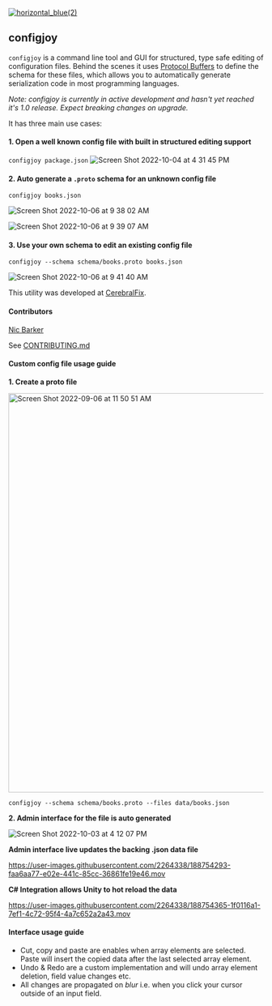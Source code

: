 [![horizontal_blue(2)](https://user-images.githubusercontent.com/2264338/193489167-7c9ffb17-a9fe-4af1-9598-a12605eb6b48.png)](https://cerebralfix.com)


## configjoy
`configjoy` is a command line tool and GUI for structured, type safe editing of configuration files. Behind the scenes it uses [Protocol Buffers](https://developers.google.com/protocol-buffers) to define the schema for these files, which allows you to automatically generate serialization code in most programming languages.

*Note: configjoy is currently in active development and hasn't yet reached it's 1.0 release. Expect breaking changes on upgrade.*

It has three main use cases:

#### 1. Open a well known config file with built in structured editing support
`configjoy package.json`
![Screen Shot 2022-10-04 at 4 31 45 PM](https://user-images.githubusercontent.com/2264338/193728611-8012544e-081d-4f70-8608-5e58c7a19e31.png)

#### 2. Auto generate a `.proto` schema for an unknown config file
`configjoy books.json`

![Screen Shot 2022-10-06 at 9 38 02 AM](https://user-images.githubusercontent.com/2264338/194158836-9215dc7f-046d-4a55-9b14-201ea54e613f.png)

![Screen Shot 2022-10-06 at 9 39 07 AM](https://user-images.githubusercontent.com/2264338/194158988-37157fa2-beb0-42c7-9498-8c696464d91a.png)

#### 3. Use your own schema to edit an existing config file
`configjoy --schema schema/books.proto books.json`

![Screen Shot 2022-10-06 at 9 41 40 AM](https://user-images.githubusercontent.com/2264338/194159400-a68b2c66-de6b-40f7-a54f-a1bb3e374574.png)


This utility was developed at [CerebralFix](https://cerebralfix.com).

#### Contributors
[Nic Barker](https://github.com/nicbarker)

See [CONTRIBUTING.md](CONTRIBUTING.md)

#### Custom config file usage guide

**1. Create a proto file**

<img width="788" alt="Screen Shot 2022-09-06 at 11 50 51 AM" src="https://user-images.githubusercontent.com/2264338/188521544-69f0386c-5d12-4dce-9294-49b07382790f.png">

`configjoy --schema schema/books.proto --files data/books.json`

**2. Admin interface for the file is auto generated**

![Screen Shot 2022-10-03 at 4 12 07 PM](https://user-images.githubusercontent.com/2264338/193495143-b43111ad-e63a-4945-9348-b5f9d27f76fb.png)

**Admin interface live updates the backing .json data file**

https://user-images.githubusercontent.com/2264338/188754293-faa6aa77-e02e-441c-85cc-36861fe19e46.mov

**C# Integration allows Unity to hot reload the data**

https://user-images.githubusercontent.com/2264338/188754365-1f0116a1-7ef1-4c72-95f4-4a7c652a2a43.mov

#### Interface usage guide
- Cut, copy and paste are enables when array elements are selected. Paste will insert the copied data after the last selected array element.
- Undo & Redo are a custom implementation and will undo array element deletion, field value changes etc.
- All changes are propagated on _blur_ i.e. when you click your cursor outside of an input field.

